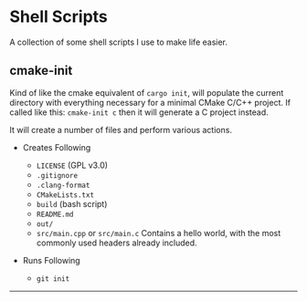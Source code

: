 # Shell Scripts

A collection of some shell scripts I use to make life easier.

## cmake-init

Kind of like the cmake equivalent of `cargo init`, will populate the current directory with everything necessary for a minimal CMake C/C++ project. If called like this: `cmake-init c` then it will generate a C project instead. 

It will create a number of files and perform various actions.

- Creates Following
    - `LICENSE` (GPL v3.0)
    - `.gitignore`
    - `.clang-format`
    - `CMakeLists.txt`
    - `build` (bash script)
    - `README.md` 
    - `out/`
    - `src/main.cpp` or `src/main.c`
        Contains a hello world, with the most commonly used headers already included.

- Runs Following
    - `git init`

---



